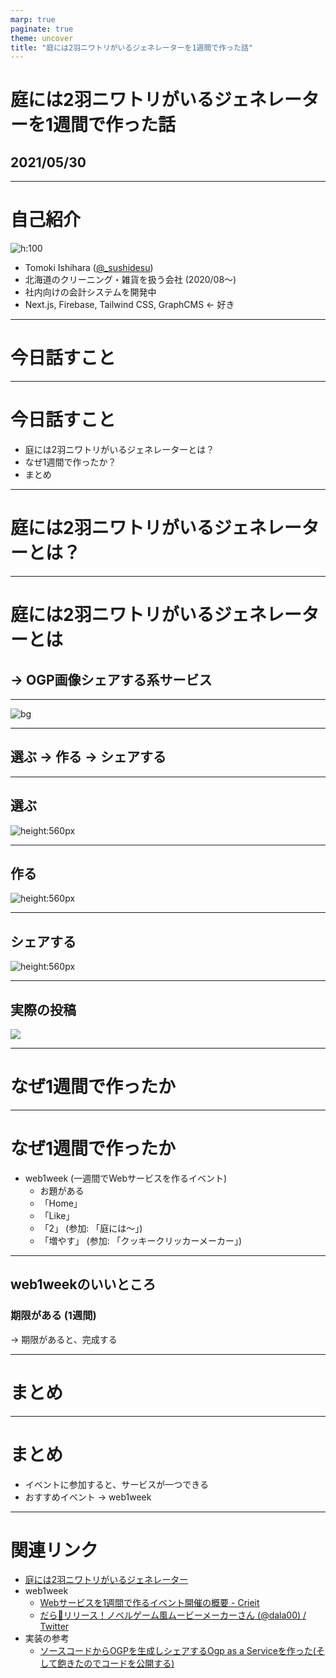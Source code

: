 ```yaml
---
marp: true
paginate: true
theme: uncover
title: "庭には2羽ニワトリがいるジェネレーターを1週間で作った話"
---
```


# 庭には2羽ニワトリがいるジェネレーターを1週間で作った話

## 2021/05/30

---

# 自己紹介

![h:100](./assets/create-niwatori-generator/sushidesu.jpg)

- Tomoki Ishihara ([@_sushidesu](https://twitter.com/_sushidesu))
- 北海道のクリーニング・雑貨を扱う会社 (2020/08〜)
- 社内向けの会計システムを開発中
- Next.js, Firebase, Tailwind CSS, GraphCMS ← 好き

---

# 今日話すこと

---

# 今日話すこと

- 庭には2羽ニワトリがいるジェネレーターとは？
- なぜ1週間で作ったか？
- まとめ

---

# 庭には2羽ニワトリがいるジェネレーターとは？

---

# 庭には2羽ニワトリがいるジェネレーターとは

## → OGP画像シェアする系サービス

---

![bg](./assets/create-niwatori-generator/concept.png)

---

## 選ぶ → 作る → シェアする

---

## 選ぶ

![height:560px](./assets/create-niwatori-generator/erabu.png)

---

## 作る

![height:560px](./assets/create-niwatori-generator/tsukuru.png)

---

## シェアする

![height:560px](./assets/create-niwatori-generator/share.jpg)

---

## 実際の投稿

![](./assets/create-niwatori-generator/cool03.jpg)

---

# なぜ1週間で作ったか

---

# なぜ1週間で作ったか

- web1week (一週間でWebサービスを作るイベント)
  - お題がある
  - 「Home」
  - 「Like」
  - 「2」 (参加: 「庭には〜」)
  - 「増やす」 (参加: 「クッキークリッカーメーカー」)

---

## web1weekのいいところ

### 期限がある (1週間)

→ 期限があると、完成する

---

# まとめ

---

# まとめ

- イベントに参加すると、サービスが一つできる
- おすすめイベント → web1week

---

# 関連リンク

- [庭には2羽ニワトリがいるジェネレーター](https://niwatori.dayo.app)
- web1week
  - [Webサービスを1週間で作るイベント開催の概要 - Crieit](https://crieit.net/posts/Web-1)
  - [だら🎄リリース！ノベルゲーム風ムービーメーカーさん (@dala00) / Twitter](https://twitter.com/dala00)
- 実装の参考
  - [ソースコードからOGPを生成しシェアするOgp as a Serviceを作った(そして飽きたのでコードを公開する)](https://blog.ojisan.io/share-ogp)

